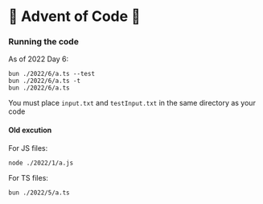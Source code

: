 # 🎄 Advent of Code 🌟

### Running the code

As of 2022 Day 6:

```
bun ./2022/6/a.ts --test
bun ./2022/6/a.ts -t
bun ./2022/6/a.ts
```

You must place `input.txt` and `testInput.txt` in the same directory as your code

#### Old excution

For JS files:

```
node ./2022/1/a.js
```

For TS files:

```
bun ./2022/5/a.ts
```
